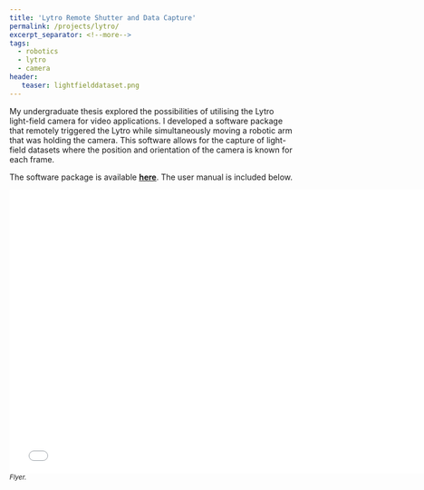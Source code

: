 ```yaml
---
title: 'Lytro Remote Shutter and Data Capture'
permalink: /projects/lytro/
excerpt_separator: <!--more-->
tags:
  - robotics
  - lytro
  - camera
header:
   teaser: lightfielddataset.png
---
```


My undergraduate thesis explored the possibilities of utilising the Lytro light-field camera for video applications.
I developed a software package that remotely triggered the Lytro while simultaneously moving a robotic arm that was holding the camera.
This software allows for the capture of light-field datasets where the position and orientation of the camera is known for each frame.

<!--more-->

The software package is available <a href="https://github.com/kennege/Lytro-Remote-Shutter" target="_blank"><b>here</b></a>.
The user manual is included below.

<iframe src="/files/User_Manual.pdf" width="150%" height="500" frameborder="no" border="0" marginwidth="0" marginheight="0"></iframe>
<small><i>Flyer.</i></small>